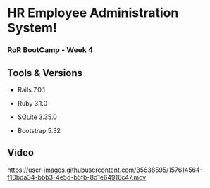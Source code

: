 # HR Employee Administration System!
### RoR BootCamp - Week 4


## Tools & Versions
- Rails 7.0.1

- Ruby 3.1.0

- SQLite 3.35.0

- Bootstrap 5.32

## Video

https://user-images.githubusercontent.com/35638595/157614564-f10bda34-bbb3-4e5d-b5fb-8d1e64916c47.mov
